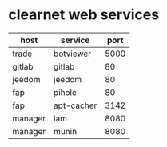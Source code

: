 # clearnet web services

| host        | service     | port  |
|-------------|-------------|-------|
| trade       | botviewer   |  5000 |
| gitlab      | gitlab      |    80 |
| jeedom      | jeedom      |    80 |
| fap         | pihole      |    80 |
| fap         | apt-cacher  |  3142 |
| manager     | lam         |  8080 |
| manager     | munin       |  8080 |

